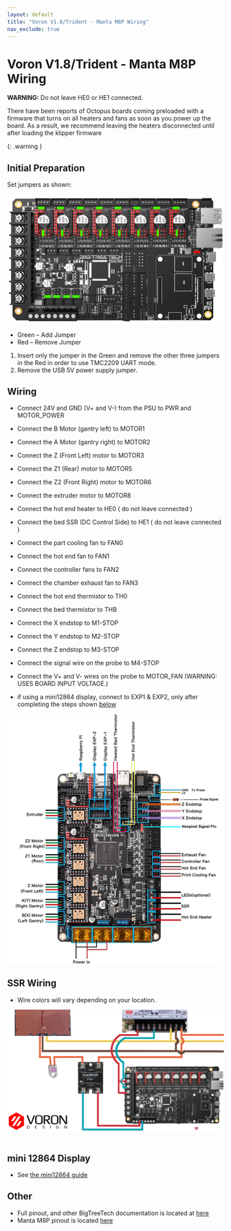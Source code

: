 ```yaml
---
layout: default
title: "Voron V1.8/Trident - Manta M8P Wiring"
nav_exclude: true
---
```


# Voron V1.8/Trident - Manta M8P Wiring

<div><b>WARNING:</b>  Do not leave HE0 or HE1 connected.
 <p>There have been reports of Octopus boards coming preloaded with a firmware that turns on all heaters and fans as soon as you power up the board.  As a result, we recommend leaving the heaters disconnected until after loading the klipper firmware</p></div>
{: .warning }

## Initial Preparation 

Set jumpers as shown:

![](./images/m8p-initial-preparation.png)

* Green – Add Jumper
* Red – Remove Jumper 
1. Insert only the jumper in the Green and remove the other three jumpers in the Red in order to use TMC2209 UART mode.
2. Remove the USB 5V power supply jumper.

## Wiring

* Connect 24V and GND (V+ and V-) from the PSU to PWR and MOTOR_POWER 
* Connect the B Motor (gantry left) to MOTOR1
* Connect the A Motor (gantry right) to MOTOR2
* Connect the Z (Front Left) motor to MOTOR3 
* Connect the Z1 (Rear) motor to MOTOR5
* Connect the Z2 (Front Right) motor to MOTOR6
* Connect the extruder motor to MOTOR8
* Connect the hot end heater to HE0  ( do not leave connected )
* Connect the bed SSR (DC Control Side) to HE1 ( do not leave connected )
* Connect the part cooling fan to FAN0
* Connect the hot end fan to FAN1
* Connect the controller fans to FAN2
* Connect the chamber exhaust fan to  FAN3
* Connect the hot end thermistor to TH0
* Connect the bed thermistor to THB
* Connect the X endstop to M1-STOP
* Connect the Y endstop to M2-STOP
* Connect the Z endstop to M3-STOP
* Connect the signal wire on the probe to M4-STOP
* Connect the V+ and V- wires on the probe to MOTOR_FAN (WARNING: USES BOARD INPUT VOLTAGE.) 

* if using a mini12864 display, connect to EXP1 & EXP2, only after completing the steps shown [below](#mini-12864-Display)

![](./images/trident_octopus_wiring_no_stepstick.png)

## SSR Wiring

* Wire colors will vary depending on your location.


![](./images/M8P-ssr-wiring.png)
<br>
<br>
## mini 12864 Display
* See [the mini12864 guide](./mini12864_klipper_guide.md)

## Other
* Full pinout, and other BigTreeTech documentation is located at [here](https://github.com/bigtreetech/Manta-M8P) 
* Manta M8P pinout is located [here](https://github.com/bigtreetech/Manta-M8P/blob/master/Hardware/BIGTREETECH%20MANTA%20M8P%20V1.0%20PinOut.png)
